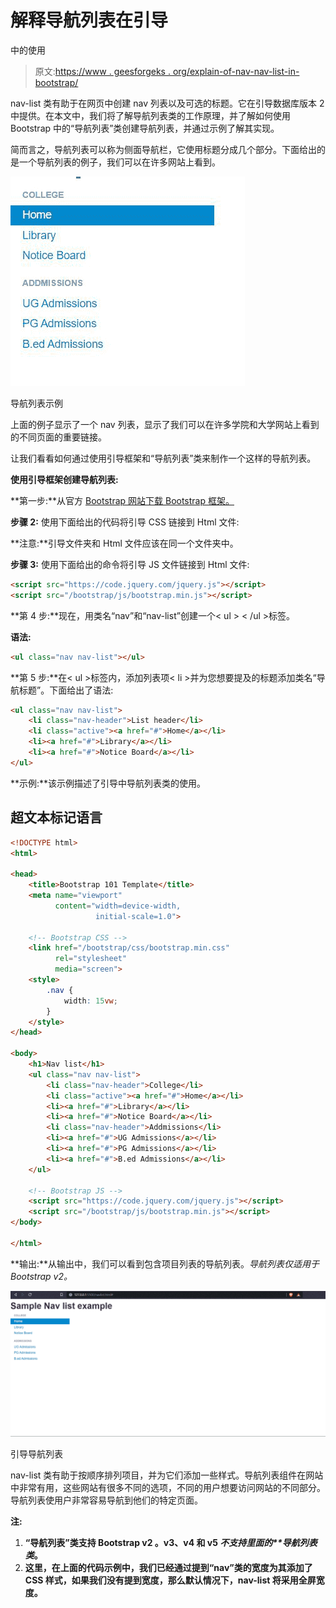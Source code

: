 # 解释导航列表在引导

中的使用

> 原文:[https://www . geesforgeks . org/explain-of-nav-nav-list-in-bootstrap/](https://www.geeksforgeeks.org/explain-the-use-of-nav-nav-list-in-bootstrap/)

nav-list 类有助于在网页中创建 nav 列表以及可选的标题。它在引导数据库版本 2 中提供。在本文中，我们将了解导航列表类的工作原理，并了解如何使用 Bootstrap 中的“导航列表”类创建导航列表，并通过示例了解其实现。

简而言之，导航列表可以称为侧面导航栏，它使用标题分成几个部分。下面给出的是一个导航列表的例子，我们可以在许多网站上看到。

![](img/cd2eeb4ee2130e81ecbb17e81c6e07b6.png)

导航列表示例

上面的例子显示了一个 nav 列表，显示了我们可以在许多学院和大学网站上看到的不同页面的重要链接。

让我们看看如何通过使用引导框架和“导航列表”类来制作一个这样的导航列表。

**使用引导框架创建导航列表:**

**第一步:**从官方 [Bootstrap 网站下载 Bootstrap 框架。](https://getbootstrap.com/2.3.2/)

**步骤 2:** 使用下面给出的代码将引导 CSS 链接到 Html 文件:

> <link href="”/bootstrap/css/bootstrap.min.css”" rel="”stylesheet”" media="”screen”">

**注意:**引导文件夹和 Html 文件应该在同一个文件夹中。

**步骤 3:** 使用下面给出的命令将引导 JS 文件链接到 Html 文件:

```html
<script src="https://code.jquery.com/jquery.js"></script>
<script src="/bootstrap/js/bootstrap.min.js"></script>
```

**第 4 步:**现在，用类名“nav”和“nav-list”创建一个< ul > < /ul >标签。

**语法:**

```html
<ul class="nav nav-list"></ul>
```

**第 5 步:**在< ul >标签内，添加列表项< li >并为您想要提及的标题添加类名“导航标题”。下面给出了语法:

```html
<ul class="nav nav-list">
    <li class="nav-header">List header</li>
    <li class="active"><a href="#">Home</a></li>
    <li><a href="#">Library</a></li>
    <li><a href="#">Notice Board</a></li>
</ul>
```

**示例:**该示例描述了引导中导航列表类的使用。

## 超文本标记语言

```html
<!DOCTYPE html>
<html>

<head>
    <title>Bootstrap 101 Template</title>
    <meta name="viewport" 
          content="width=device-width, 
                   initial-scale=1.0">

    <!-- Bootstrap CSS -->
    <link href="/bootstrap/css/bootstrap.min.css" 
          rel="stylesheet" 
          media="screen">
    <style>
        .nav {
            width: 15vw;
        }
    </style>
</head>

<body>
    <h1>Nav list</h1>
    <ul class="nav nav-list">
        <li class="nav-header">College</li>
        <li class="active"><a href="#">Home</a></li>
        <li><a href="#">Library</a></li>
        <li><a href="#">Notice Board</a></li>
        <li class="nav-header">Addmissions</li>
        <li><a href="#">UG Admissions</a></li>
        <li><a href="#">PG Admissions</a></li>
        <li><a href="#">B.ed Admissions</a></li>
    </ul>

    <!-- Bootstrap JS -->
    <script src="https://code.jquery.com/jquery.js"></script>
    <script src="/bootstrap/js/bootstrap.min.js"></script>
</body>

</html>
```

**输出:**从输出中，我们可以看到包含项目列表的导航列表。*导航列表仅适用于 Bootstrap v2。*

![](img/a3a60fdc38f2a3bcac82f7c3c4b27990.png)

引导导航列表

nav-list 类有助于按顺序排列项目，并为它们添加一些样式。导航列表组件在网站中非常有用，这些网站有很多不同的选项，不同的用户想要访问网站的不同部分。导航列表使用户非常容易导航到他们的特定页面。

**注:**

1.  ****“导航列表”类支持 Bootstrap v2** 。v3、v4 和 v5 *不支持里面的**导航列表类*。**
2.  **这里，在上面的代码示例中，我们已经通过提到“nav”类的宽度为其添加了 CSS 样式，如果我们没有提到宽度，那么默认情况下，nav-list 将采用全屏宽度。**
